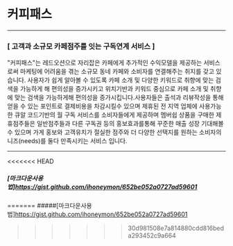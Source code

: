 # 커피패스
***
### [ 고객과 소규모 카페점주를 잇는 구독연계 서비스 ]
"커피패스"는 레드오션으로 자리잡은 카페에게 추가적인 수익모델을 제공하는 서비스로써 마케팅에 어려움을 겪는 소규모 동네 카페와 소비자를 연결해주는 취지를 갖고 있습니다.
사용자가 쉽게 알아볼 수 있도록 카페 소개 및 다양한 키워드로 취향에 맞는 검색을 가능하게 해 편의성을 증가시키고 위치기반과 키워드 중심으로 카페 소개 및 취향에 맞는 검색을 가능하게해 편의성을 증가시킵니다.사용자들은 출석과 리뷰작성을 통해 얻을 수 있는 포인트로 결제비용을 차감시킬수 있으며 제휴된 전 지역 업체에 사용가능한 큐알 코드기반의 월 구독 서비스를 소비자들에게 제공하며 멤버쉽 상품을 구매한 제휴점주들은 일반점주들과 다른 구독권 등의 홍보효과를통해 꾸준한 매출 성장 기대해볼수 있으며 가게 홍보와 고객유치가 절실한 점주와 더 다양한   선택지를 원하는 소비자의 니즈(needs)를 둘다 만족시키는 서비스 입니다.
***

<<<<<<< HEAD
##### [마크다운사용법]https://gist.github.com/ihoneymon/652be052a0727ad59601
=======
#####[마크다운사용법]https://gist.github.com/ihoneymon/652be052a0727ad59601
>>>>>>> 30d981508e7a814880cdd816beda293452c9a664

